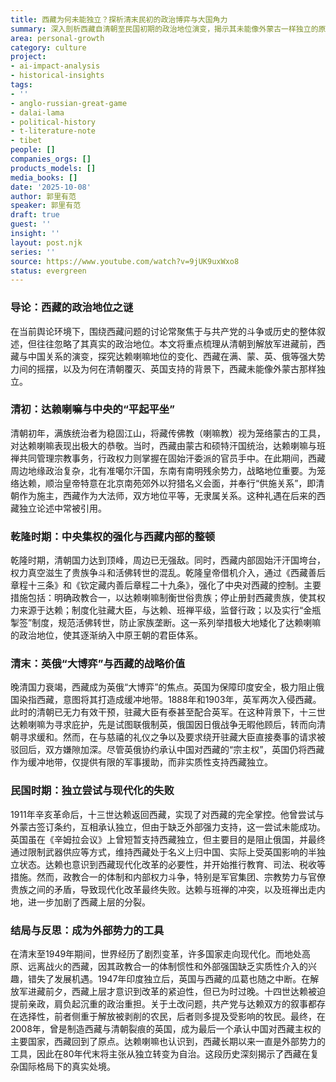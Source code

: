 ```yaml
---
title: 西藏为何未能独立？探析清末民初的政治博弈与大国角力
summary: 深入剖析西藏自清朝至民国初期的政治地位演变，揭示其未能像外蒙古一样独立的原因，以及英俄“大博弈”时代下西藏的复杂处境。
area: personal-growth
category: culture
project:
- ai-impact-analysis
- historical-insights
tags:
- ''
- anglo-russian-great-game
- dalai-lama
- political-history
- t-literature-note
- tibet
people: []
companies_orgs: []
products_models: []
media_books: []
date: '2025-10-08'
author: 郭里有范
speaker: 郭里有范
draft: true
guest: ''
insight: ''
layout: post.njk
series: ''
source: https://www.youtube.com/watch?v=9jUK9uxWxo8
status: evergreen
---
```

### 导论：西藏的政治地位之谜

在当前舆论环境下，围绕西藏问题的讨论常聚焦于与共产党的斗争或历史的整体叙述，但往往忽略了其真实的政治地位。本文将重点梳理从清朝到解放军进藏前，西藏与中国关系的演变，探究达赖喇嘛地位的变化、西藏在满、蒙、英、俄等强大势力间的摇摆，以及为何在清朝覆灭、英国支持的背景下，西藏未能像外蒙古那样独立。

### 清初：达赖喇嘛与中央的“平起平坐”

清朝初年，满族统治者为稳固江山，将藏传佛教（喇嘛教）视为笼络蒙古的工具，对达赖喇嘛表现出极大的恭敬。当时，西藏由蒙古和硕特汗国统治，达赖喇嘛与班禅共同管理宗教事务，行政权力则掌握在固始汗委派的官员手中。在此期间，西藏周边地缘政治复杂，北有准噶尔汗国，东南有南明残余势力，战略地位重要。为笼络达赖，顺治皇帝特意在北京南苑郊外以狩猎名义会面，并奉行“供施关系”，即清朝作为施主，西藏作为大法师，双方地位平等，无隶属关系。这种礼遇在后来的西藏独立论述中常被引用。

### 乾隆时期：中央集权的强化与西藏内部的整顿

乾隆时期，清朝国力达到顶峰，周边已无强敌。同时，西藏内部固始汗汗国垮台，权力真空滋生了贵族争斗和活佛转世的混乱。乾隆皇帝借机介入，通过《西藏善后章程十三条》和《钦定藏内善后章程二十九条》，强化了中央对西藏的控制。主要措施包括：明确政教合一，以达赖喇嘛制衡世俗贵族；停止册封西藏贵族，使其权力来源于达赖；制度化驻藏大臣，与达赖、班禅平级，监督行政；以及实行“金瓶掣签”制度，规范活佛转世，防止家族垄断。这一系列举措极大地矮化了达赖喇嘛的政治地位，使其逐渐纳入中原王朝的君臣体系。

### 清末：英俄“大博弈”与西藏的战略价值

晚清国力衰竭，西藏成为英俄“大博弈”的焦点。英国为保障印度安全，极力阻止俄国染指西藏，意图将其打造成缓冲地带。1888年和1903年，英军两次入侵西藏。此时的清朝已无力有效干预，驻藏大臣有泰甚至配合英军。在这种背景下，十三世达赖喇嘛为寻求庇护，先是试图联俄制英，俄国因日俄战争无暇他顾后，转而向清朝寻求缓和。然而，在与慈禧的礼仪之争以及要求绕开驻藏大臣直接奏事的请求被驳回后，双方嫌隙加深。尽管英俄协约承认中国对西藏的“宗主权”，英国仍将西藏作为缓冲地带，仅提供有限的军事援助，而非实质性支持西藏独立。

### 民国时期：独立尝试与现代化的失败

1911年辛亥革命后，十三世达赖返回西藏，实现了对西藏的完全掌控。他曾尝试与外蒙古签订条约，互相承认独立，但由于缺乏外部强力支持，这一尝试未能成功。英国虽在《辛姆拉会议》上曾短暂支持西藏独立，但主要目的是阻止俄国，并最终通过限制武器供应等方式，维持西藏处于名义上归中国、实际上受英国影响的半独立状态。达赖也意识到西藏现代化改革的必要性，并开始推行教育、司法、税收等措施。然而，政教合一的体制和内部权力斗争，特别是军官集团、宗教势力与官僚贵族之间的矛盾，导致现代化改革最终失败。达赖与班禅的冲突，以及班禅出走内地，进一步加剧了西藏上层的分裂。

### 结局与反思：成为外部势力的工具

在清末至1949年期间，世界经历了剧烈变革，许多国家走向现代化。而地处高原、远离战火的西藏，因其政教合一的体制惯性和外部强国缺乏实质性介入的兴趣，错失了发展机遇。1947年印度独立后，英国与西藏的瓜葛也随之中断。在解放军进藏前夕，西藏上层才意识到改革的紧迫性，但已为时过晚。十四世达赖被迫提前亲政，肩负起沉重的政治重担。关于土改问题，共产党与达赖双方的叙事都存在选择性，前者侧重于解放被剥削的农民，后者则多提及受影响的牧民。最终，在2008年，曾是制造西藏与清朝裂痕的英国，成为最后一个承认中国对西藏主权的主要国家，西藏回到了原点。达赖喇嘛也认识到，西藏长期以来一直是外部势力的工具，因此在80年代末将主张从独立转变为自治。这段历史深刻揭示了西藏在复杂国际格局下的真实处境。